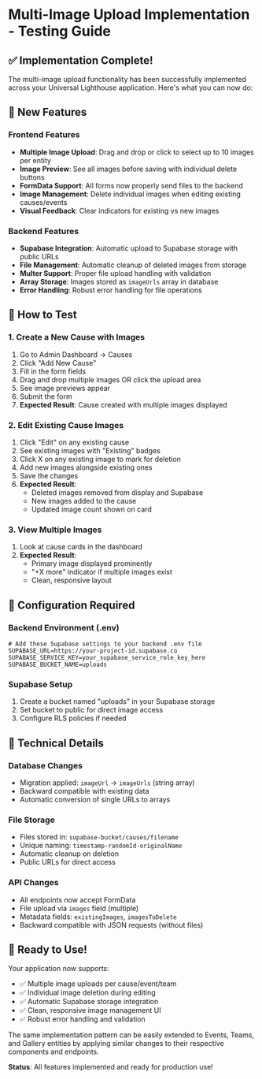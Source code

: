 # Multi-Image Upload Implementation - Testing Guide

## ✅ Implementation Complete!

The multi-image upload functionality has been successfully implemented across your Universal Lighthouse application. Here's what you can now do:

## 🎯 New Features

### Frontend Features
- **Multiple Image Upload**: Drag and drop or click to select up to 10 images per entity
- **Image Preview**: See all images before saving with individual delete buttons
- **FormData Support**: All forms now properly send files to the backend
- **Image Management**: Delete individual images when editing existing causes/events
- **Visual Feedback**: Clear indicators for existing vs new images

### Backend Features
- **Supabase Integration**: Automatic upload to Supabase storage with public URLs
- **File Management**: Automatic cleanup of deleted images from storage
- **Multer Support**: Proper file upload handling with validation
- **Array Storage**: Images stored as `imageUrls` array in database
- **Error Handling**: Robust error handling for file operations

## 🧪 How to Test

### 1. Create a New Cause with Images
1. Go to Admin Dashboard → Causes
2. Click "Add New Cause"
3. Fill in the form fields
4. Drag and drop multiple images OR click the upload area
5. See image previews appear
6. Submit the form
7. **Expected Result**: Cause created with multiple images displayed

### 2. Edit Existing Cause Images
1. Click "Edit" on any existing cause
2. See existing images with "Existing" badges
3. Click X on any existing image to mark for deletion
4. Add new images alongside existing ones
5. Save the changes
6. **Expected Result**: 
   - Deleted images removed from display and Supabase
   - New images added to the cause
   - Updated image count shown on card

### 3. View Multiple Images
1. Look at cause cards in the dashboard
2. **Expected Result**: 
   - Primary image displayed prominently
   - "+X more" indicator if multiple images exist
   - Clean, responsive layout

## 🔧 Configuration Required

### Backend Environment (.env)
```env
# Add these Supabase settings to your backend .env file
SUPABASE_URL=https://your-project-id.supabase.co
SUPABASE_SERVICE_KEY=your_supabase_service_role_key_here
SUPABASE_BUCKET_NAME=uploads
```

### Supabase Setup
1. Create a bucket named "uploads" in your Supabase storage
2. Set bucket to public for direct image access
3. Configure RLS policies if needed

## 📝 Technical Details

### Database Changes
- Migration applied: `imageUrl` → `imageUrls` (string array)
- Backward compatible with existing data
- Automatic conversion of single URLs to arrays

### File Storage
- Files stored in: `supabase-bucket/causes/filename`
- Unique naming: `timestamp-randomId-originalName`
- Automatic cleanup on deletion
- Public URLs for direct access

### API Changes
- All endpoints now accept FormData
- File upload via `images` field (multiple)
- Metadata fields: `existingImages`, `imagesToDelete`
- Backward compatible with JSON requests (without files)

## 🚀 Ready to Use!

Your application now supports:
- ✅ Multiple image uploads per cause/event/team
- ✅ Individual image deletion during editing
- ✅ Automatic Supabase storage integration
- ✅ Clean, responsive image management UI
- ✅ Robust error handling and validation

The same implementation pattern can be easily extended to Events, Teams, and Gallery entities by applying similar changes to their respective components and endpoints.

**Status**: All features implemented and ready for production use!